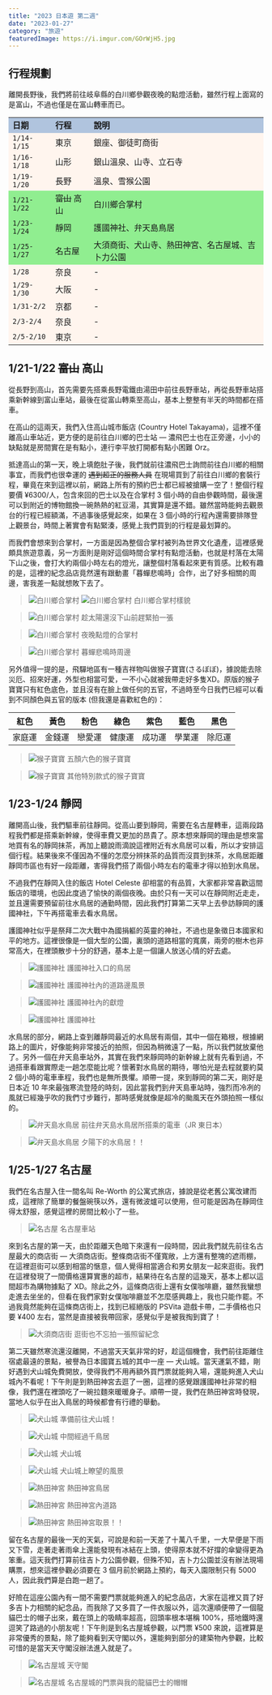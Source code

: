 ```yaml
---
title: "2023 日本遊 第二週"
date: "2023-01-27"
category: "旅遊"
featuredImage: https://i.imgur.com/GOrWjH5.jpg
---
```


## 行程規劃
離開長野後，我們將前往岐阜縣的白川鄉參觀夜晚的點燈活動，雖然行程上面寫的是富山，不過也僅是在富山轉車而已。

<table bgcolor="SeaShell">
  <tr bgcolor="LightSteelBlue">
    <td><strong>日期</strong></td>
    <td><strong>行程</strong></td>
    <td><strong>說明</strong></td>
  </tr>
  <tr>
    <td><code>1/14-1/15</code></td>
    <td>東京</td>
    <td>銀座、御徒町商街</td>
  </tr>
  <tr>
    <td><code>1/16-1/18</code></td>
    <td>山形</td>
    <td>銀山溫泉、山寺、立石寺</td>
  </tr>
  <tr>
    <td><code>1/19-1/20</code></td>
    <td>長野</td>
    <td>溫泉、雪猴公園</td>
  </tr>
  <tr bgcolor="LightGreen">
    <td><code>1/21-1/22</code></td>
    <td><s>富山</s> 高山</td>
    <td>白川鄉合掌村</td>
  </tr>
  <tr bgcolor="LightGreen">
    <td><code>1/23-1/24</code></td>
    <td>靜岡</td>
    <td>護國神社、弁天島鳥居</td>
  </tr>
  <tr bgcolor="LightGreen">
    <td><code>1/25-1/27</code></td>
    <td>名古屋</td>
    <td>大須商街、犬山寺、熱田神宮、名古屋城、吉卜力公園</td>
  </tr>
  <tr>
    <td><code>1/28</code></td>
    <td>奈良</td>
    <td>-</td>
  </tr>
  <tr>
    <td><code>1/29-1/30</code></td>
    <td>大阪</td>
    <td>-</td>
  </tr>
  <tr>
    <td><code>1/31-2/2</code></td>
    <td>京都</td>
    <td>-</td>
  </tr>
  <tr>
    <td><code>2/3-2/4</code></td>
    <td>奈良</td>
    <td>-</td>
  </tr>
  <tr>
    <td><code>2/5-2/10</code></td>
    <td>東京</td>
    <td>-</td>
  </tr>
</table>

## 1/21-1/22 ~~富山~~ 高山
從長野到高山，首先需要先搭乘長野電鐵由湯田中前往長野車站，再從長野車站搭乘新幹線到富山車站，最後在從富山轉乘至高山，基本上整整有半天的時間都在搭車。

在高山的這兩天，我們入住高山城市飯店 (Country Hotel Takayama)，這裡不僅離高山車站近，更方便的是前往白川鄉的巴士站 — 濃飛巴士也在正旁邊，小小的缺點就是房間實在是有點小，連行李平放打開都有點小困難 Orz。

抵達高山的第一天，晚上填飽肚子後，我們就前往濃飛巴士詢問前往白川鄉的相關事宜，而我們也很幸運的 ~~遇到超正的服務人員~~ 在現場買到了前往白川鄉的套裝行程，畢竟在來到這裡以前，網路上所有的預約巴士都已經被搶購一空了！整個行程要價 ¥6300/人，包含來回的巴士以及在合掌村 3 個小時的自由參觀時間，最後還可以到附近的博物館換一碗熱熱的紅豆湯，其實算是還不錯。雖然當時能夠去觀景台的行程已經額滿，不過事後感覺起來，如果在 3 個小時的行程內還需要排隊登上觀景台，時間上著實會有點緊湊，感覺上我們買到的行程是最划算的。

而我們會想來到合掌村，一方面是因為整個合掌村被列為世界文化遺產，這裡感覺頗具旅遊意義，另一方面則是剛好這個時間合掌村有點燈活動，也就是村落在太陽下山之後，會打大約兩個小時左右的燈光，讓整個村落看起來更有質感。比較有趣的是，這裡的紀念品店竟然還有跟動畫「暮蟬悲鳴時」合作，出了好多相關的周邊，害我差一點就想敗下去了。

> ![白川鄉合掌村](https://i.imgur.com/cno0xvi.jpg)
> ![白川鄉合掌村](https://i.imgur.com/p67BSjU.jpg)
> 白川鄉合掌村樣貌

> ![白川鄉合掌村](https://i.imgur.com/ls0ZOfW.jpg)
> 趁太陽還沒下山前趕緊拍一張

> ![白川鄉合掌村](https://i.imgur.com/BuJbAGM.jpg)
> 夜晚點燈的合掌村

> ![白川鄉合掌村](https://i.imgur.com/p3k4tsC.jpg)
> 暮蟬悲鳴時周邊

另外值得一提的是，飛驒地區有一種吉祥物叫做猴子寶寶(さるぼぼ)，據說能去除災厄、招來好運，外型也相當可愛，一不小心就被我帶走好多隻XD。原版的猴子寶寶只有紅色底色，並且沒有在臉上做任何的五官，不過時至今日我們已經可以看到不同顏色與五官的版本 (但我還是喜歡紅色的)：

|  紅色 |  黃色  |  粉色 |  綠色   | 紫色 |  藍色 | 黑色 |
|-------|------|-------|--------|------|------|------|
| 家庭運 | 金錢運 | 戀愛運 | 健康運 | 成功運| 學業運| 除厄運 | 

> ![猴子寶寶](https://i.imgur.com/wqSGLyK.jpg)
> 五顏六色的猴子寶寶

> ![猴子寶寶](https://i.imgur.com/cVnEeSB.jpg)
> 其他特別款式的猴子寶寶

## 1/23-1/24 靜岡
離開高山後，我們驅車前往靜岡。從高山要到靜岡，需要在名古屋轉車，這兩段路程我們都是搭乘新幹線，使得車費又更加的昂貴了。原本想來靜岡的理由是想來當地買有名的靜岡抹茶，再加上聽說雨滴說這裡附近有水鳥居可以看，所以才安排這個行程。結果後來不僅因為不懂的怎麼分辨抹茶的品質而沒買到抹茶，水鳥居距離靜岡市區也有好一段距離，害得我們搭了兩個小時左右的電車才得以拍到水鳥居。

不過我們在靜岡入住的飯店 Hotel Celeste 卻相當的有品質，大家都非常喜歡這間飯店的環境，也因此度過了愉快的兩個夜晚。由於只有一天可以在靜岡附近走走，並且還需要預留前往水鳥居的通勤時間，因此我們打算第二天早上去參訪靜岡的護國神社，下午再搭電車去看水鳥居。

護國神社似乎是祭拜二次大戰中為國捐軀的英靈的神社，不過也是象徵日本國家和平的地方。這裡很像是一個大型的公園，裏頭的道路相當的寬廣，兩旁的樹木也非常高大，在裡頭散步十分的舒適，基本上是一個讓人放送心情的好去處。

> ![護國神社](https://i.imgur.com/rW9blGU.jpg)
> 護國神社入口的鳥居

> ![護國神社](https://i.imgur.com/hJF27AJ.jpg)
> 護國神社內的道路邊風景

> ![護國神社](https://i.imgur.com/lsHd1iM.jpg)
> 護國神社內的獻燈

> ![護國神社](https://i.imgur.com/RcVdodr.jpg)
> 護國神社

水鳥居的部分，網路上查到離靜岡最近的水鳥居有兩個，其中一個在箱根，根據網路上的圖片，好像能夠非常接近的拍照，但因為稍微遠了一點，所以我們就放棄他了。另外一個在弁天島車站外，其實在我們來靜岡時的新幹線上就有先看到過，不過搭車看跟實際走一趟怎麼能比呢？懷著對水鳥居的期待，哪怕光是去程就要約莫 2 個小時的電車車程，我們也是無所畏懼。順帶一提，來到靜岡的第二天，剛好是日本近 10 年來最強寒流登陸的時刻，因此當我們到弁天島車站時，強烈而冷冽的風就已經幾乎吹的我們寸步難行，那時感覺就像是超冷的颱風天在外頭拍照一樣似的。

> ![弁天島水鳥居](https://i.imgur.com/4EAZyoH.jpg)
> 前往弁天島水鳥居所搭乘的電車（JR 東日本）

> ![弁天島水鳥居](https://i.imgur.com/LcWpmWr.jpg)
> 夕陽下的水鳥居！！

## 1/25-1/27 名古屋
我們在名古屋入住一間名叫 Re-Worth 的公寓式旅店，據說是從老舊公寓改建而成，這裡除了簡單的餐盤碗筷以外，還有微波爐可以使用，但可能是因為在靜岡住得太舒服，感覺這裡的房間比較小了一些。

> ![名古屋](https://i.imgur.com/8nx3nuS.jpg)
> 名古屋車站

來到名古屋的第一天，由於距離天色暗下來還有一段時間，因此我們就先前往名古屋最大的商店街 — 大須商店街。整條商店街不僅寬敞，上方還有整塊的遮雨棚，在這裡逛街可以感到相當的愜意，個人覺得相當適合和男女朋友一起來逛街。我們在這裡發現了一間價格還算實惠的超市，結果待在名古屋的這幾天，基本上都以這間超市為購物據點了 XD。除此之外，這條商店街上還有女僕咖啡廳，雖然我蠻想走進去坐坐的，但看在我們家對女僕咖啡廳並不怎麼感興趣上，我也只能作罷。不過我竟然能夠在這條商店街上，找到已經絕版的 PSVita 遊戲卡帶，二手價格也只要 ¥400 左右，當然是直接被我帶回家，感覺似乎是被我掏到寶了！

> ![大須商店街](https://i.imgur.com/Sl5BbRU.jpg)
> 逛街也不忘拍一張照留紀念

第二天雖然寒流還沒離開，不過當天天氣非常的好，趁這個機會，我們前往距離住宿處最遠的景點，被譽為日本國寶五城的其中一座 — 犬山城。當天運氣不錯，剛好遇到犬山城免費開放，使得我們不用再額外買門票就能夠入場，還能夠進入犬山城內不看呢！下午則是到熱田神宮去逛了一圈，這裡的感覺跟護國神社非常的相像，我們還在裡頭吃了一碗拉麵來暖暖身子。順帶一提，我們在熱田神宮時發現，當地人似乎在出入鳥居的時候都會有行禮的舉動。

> ![犬山城](https://i.imgur.com/OIQLAAq.jpg)
> 準備前往犬山城！

> ![犬山城](https://i.imgur.com/PRZx3qS.jpg)
> 中間經過千鳥居

> ![犬山城](https://i.imgur.com/XEO34fB.jpg)
> 犬山城

> ![犬山城](https://i.imgur.com/Qg873aw.jpg)
> 犬山城上瞭望的風景

> ![熱田神宮](https://i.imgur.com/gxtX56l.jpg)
> 熱田神宮鳥居

> ![熱田神宮](https://i.imgur.com/eQdPyDI.jpg)
> 熱田神宮內道路

> ![熱田神宮](https://i.imgur.com/jURh85P.jpg)
> 熱田神宮取景！！

留在名古屋的最後一天的天氣，可說是和前一天差了十萬八千里，一大早便是下雨又下雪，走著走著雨傘上還能發現有冰結在上頭，使得原本就不好撐的傘變得更為笨重。這天我們打算前往吉卜力公園參觀，但殊不知，吉卜力公園並沒有辦法現場購票，想來這裡參觀必須要在 3 個月前於網路上預約，每天入園限制只有 5000 人，因此我們算是白跑一趟了。

好險在這座公園內有一間不需要門票就能夠進入的紀念品店，大家在這裡又買了好多吉卜力相關的紀念品，而我除了又多買了一件衣服以外，這次還順便帶了一個龍貓巴士的帽子出來，戴在頭上的吸睛率超高，回頭率根本堪稱 100%，搭地鐵時還逗笑了路過的小朋友呢！下午則是到名古屋城參觀，以門票 ¥500 來說，這裡算是非常優秀的景點，除了能夠看到天守閣以外，還能夠到部分的建築物內參觀，比較可惜的是當天天守閣沒辦法進入就是了。

> ![名古屋城](https://i.imgur.com/d7oDBnP.jpg)
> 天守閣

> ![名古屋城](https://i.imgur.com/GOrWjH5.jpg)
> 名古屋城的門票與我的龍貓巴士的帽帽
